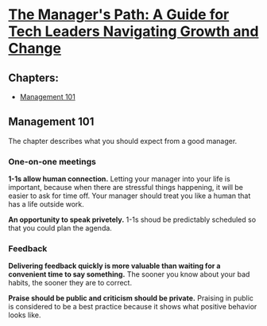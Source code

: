 # [The Manager's Path: A Guide for Tech Leaders Navigating Growth and Change](https://www.goodreads.com/book/show/33369254-the-manager-s-path)

## Chapters:
- [Management 101](#management-101)

## Management 101

The chapter describes what you should expect from a good manager.

### One-on-one meetings

**1-1s allow human connection.** Letting your manager into your life is important, because when there are stressful things happening, it will be easier to ask for time off. Your manager should treat you like a human that has a life outside work.

**An opportunity to speak privetely.** 1-1s shoud be predictably scheduled so that you could plan the agenda.

### Feedback

**Delivering feedback quickly is more valuable than waiting for a convenient time to say something.** The sooner you know about your bad habits, the sooner they are to correct.

**Praise should be public and criticism should be private.** Praising in public is considered to be a best practice because it shows what positive behavior looks like.

